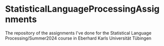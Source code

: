 # StatisticalLanguageProcessingAssignments
The repository of the assignments I've done for the Statistical Language Processing/Summer2024 course in Eberhard Karls Universität Tübingen
